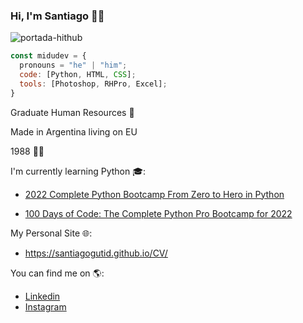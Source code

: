 ### Hi, I'm Santiago 👋😄

![portada-hithub](https://user-images.githubusercontent.com/109817000/181904747-ade92a70-3338-4c54-8db1-39d65dae7649.jpg)

``` js
const midudev = {
  pronouns = "he" | "him";
  code: [Python, HTML, CSS];
  tools: [Photoshop, RHPro, Excel];
}
``` 


Graduate Human Resources 👔

Made in Argentina living on EU

1988 👶🏽

I'm currently learning Python 🎓:

- [2022 Complete Python Bootcamp From Zero to Hero in Python](https://www.udemy.com/course/complete-python-bootcamp)

- [100 Days of Code: The Complete Python Pro Bootcamp for 2022](https://www.udemy.com/course/100-days-of-code)

My Personal Site 🌐:
- https://santiagogutid.github.io/CV/

You can find me on 🌎:
- [Linkedin](https://www.linkedin.com/in/santiagogut)
- [Instagram](https://www.instagram.com/santugut)



